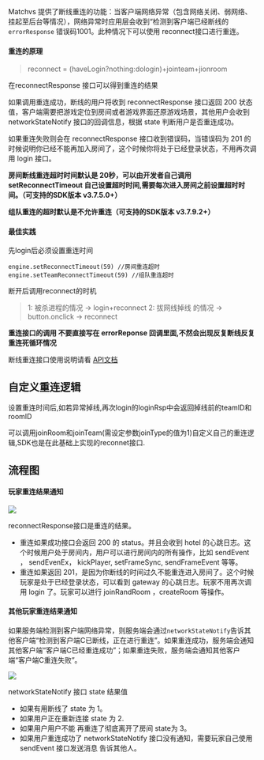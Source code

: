 

Matchvs 提供了断线重连的功能：当客户端网络异常（包含网络关闭、弱网络、挂起至后台等情况），网络异常时应用层会收到“检测到客户端已经断线的`errorResponse` 错误码1001。此种情况下可以使用 reconnect接口进行重连。

#### 重连的原理

> reconnect = (haveLogin?nothing:dologin)+jointeam+jionroom 

在reconnectResponse 接口可以得到重连的结果

如果调用重连成功，断线的用户将收到 reconnectResponse 接口返回 200 状态值，客户端需要把游戏定位到房间或者游戏界面还原游戏场景，其他用户会收到 networkStateNotify 接口的回调信息，根据 state 判断用户是否重连成功。

如果重连失败则会在 reconnectResponse 接口收到错误码，当错误码为 201 的时候说明你已经不能再加入房间了，这个时候你将处于已经登录状态，不用再次调用 login 接口。

**房间断线重连超时时间默认是 20秒，可以由开发者自己调用 setReconnectTimeout 自己设置超时时间,需要每次进入房间之前设置超时时间。（可支持的SDK版本 v3.7.5.0+）** 

**组队重连的超时默认是不允许重连（可支持的SDK版本 v3.7.9.2+）**

#### 最佳实践

先login后必须设置重连时间
```
engine.setReconnectTimeout(59) //房间重连超时
engine.setTeamReconnectTimeout(59) //组队重连超时
```
断开后调用reconnect的时机

> 1: 被杀进程的情况                      -> login+reconnect
> 2: 拔网线掉线 的情况                 -> button.onclick -> reconnect 



**重连接口的调用 不要直接写在 errorReponse 回调里面,不然会出现反复断线反复重连死循环情况**



断线重连接口使用说明请看 [API文档](../APIDoc/JavaScript)    

## 自定义重连逻辑

设置重连时间后,如若异常掉线,再次login的loginRsp中会返回掉线前的teamID和roomID

可以调用joinRoom和joinTeam(需设定参数joinType的值为1)自定义自己的重连逻辑,SDK也是在此基础上实现的reconnet接口.

## 流程图

#### 玩家重连结果通知

![](http://imgs.matchvs.com/static/reconnect4.png)  

reconnectResponse接口是重连的结果。

- 重连如果成功接口会返回 200 的 status。并且会收到 hotel 的心跳日志。这个时候用户处于房间内，用户可以进行房间内的所有操作，比如 sendEvent ， sendEvenEx， kickPlayer, setFrameSync, sendFrameEvent 等等。
- 重连如果返回 201，是因为你断线的时间过久不能重连进入房间了。这个时候玩家是处于已经登录状态，可以看到 gateway 的心跳日志。玩家不用再次调用 login 了。玩家可以进行 joinRandRoom ，createRoom 等操作。

#### 其他玩家重连结果通知

如果服务端检测到客户端网络异常，则服务端会通过`networkStateNotify`告诉其他客户端“检测到客户端C已断线，正在进行重连”。如果重连成功，服务端会通知其他客户端“客户端C已经重连成功”；如果重连失败，服务端会通知其他客户端“客户端C重连失败”。

![](http://imgs.matchvs.com/static/reconnect2.png)

networkStateNotify 接口 state 结果值

- 如果有用断线了 state 为 1。
- 如果用户正在重新连接 state 为 2.
- 如果用户用户不能 再重连了彻底离开了房间 state为 3。
- 如果用户重连成功了 networkStateNotify 接口没有通知，需要玩家自己使用 sendEvent 接口发送消息 告诉其他人。









